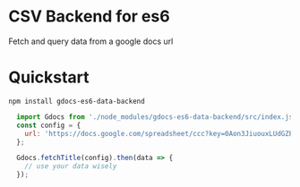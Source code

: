 # CSV Backend for es6
Fetch and query data from a google docs url

# Quickstart
``npm install gdocs-es6-data-backend``

```javascript
  import Gdocs from './node_modules/gdocs-es6-data-backend/src/index.js';
  const config = {
    url: 'https://docs.google.com/spreadsheet/ccc?key=0Aon3JiuouxLUdGZPaUZsMjBxeGhfOWRlWm85MmV0UUE#gid=0'
  };

  Gdocs.fetchTitle(config).then(data => {
    // use your data wisely
  });
```
